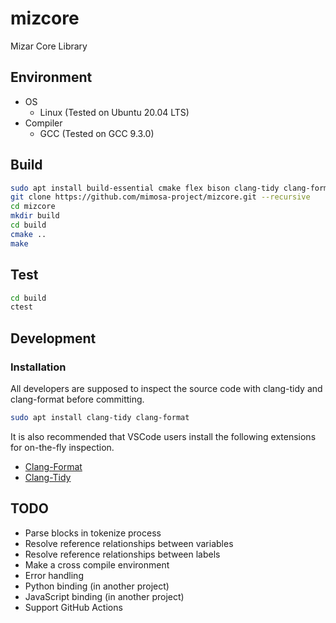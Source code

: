 # mizcore

Mizar Core Library

## Environment

- OS
  - Linux (Tested on Ubuntu 20.04 LTS)
- Compiler
  - GCC (Tested on GCC 9.3.0)

## Build

```bash
sudo apt install build-essential cmake flex bison clang-tidy clang-format
git clone https://github.com/mimosa-project/mizcore.git --recursive
cd mizcore
mkdir build
cd build
cmake ..
make
```

## Test

```bash
cd build
ctest
```

## Development

### Installation

All developers are supposed to inspect the source code with clang-tidy and clang-format before committing.

```bash
sudo apt install clang-tidy clang-format
```

It is also recommended that VSCode users install the following extensions for on-the-fly inspection.

- [Clang-Format](https://marketplace.visualstudio.com/items?itemName=xaver.clang-format)
- [Clang-Tidy](https://marketplace.visualstudio.com/items?itemName=notskm.clang-tidy)

## TODO

- Parse blocks in tokenize process
- Resolve reference relationships between variables
- Resolve reference relationships between labels
- Make a cross compile environment
- Error handling
- Python binding (in another project)
- JavaScript binding (in another project)
- Support GitHub Actions
